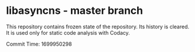 # libasyncns - master branch

This repository contains frozen state of the repository.
Its history is cleared. It is used only for static code
analysis with Codacy.

Commit Time: 1699950298